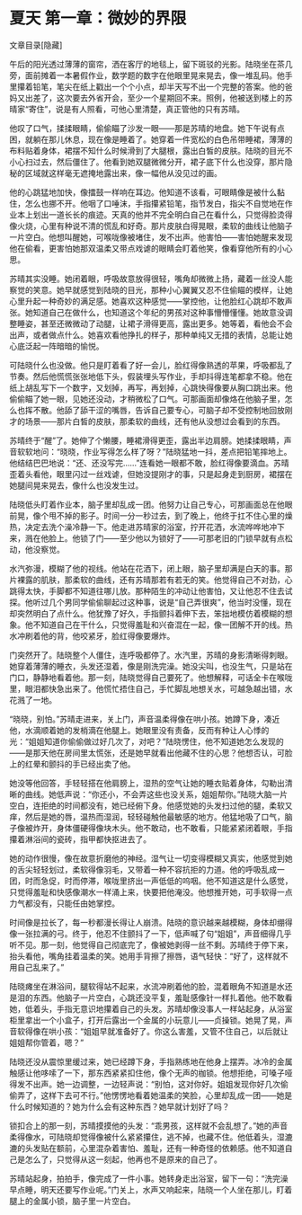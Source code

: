 # 夏天 第一章：微妙的界限

文章目录[隐藏] 

午后的阳光透过薄薄的窗帘，洒在客厅的地毯上，留下斑驳的光影。陆晓坐在茶几旁，面前摊着一本暑假作业，数学题的数字在他眼里晃来晃去，像一堆乱码。他手里攥着铅笔，笔尖在纸上戳出一个个小点，却半天写不出一个完整的答案。他的爸妈又出差了，这次要去外省开会，至少一个星期回不来。照例，他被送到楼上的苏晴家“寄住”，说是有人照看，可他心里清楚，真正管他的只有苏晴。 

他叹了口气，揉揉眼睛，偷偷瞄了沙发一眼——那是苏晴的地盘。她下午说有点困，就躺在那儿休息，现在像是睡着了。她穿着一件宽松的白色吊带睡裙，薄薄的布料贴着身体，裙摆不知什么时候滑到了大腿根，露出白皙的皮肤。陆晓的目光不小心扫过去，然后僵住了。他看到她双腿微微分开，裙子底下什么也没穿，那片隐秘的区域就这样毫无遮掩地露出来，像一幅他从没见过的画。 

他的心跳猛地加快，像擂鼓一样响在耳边。他知道不该看，可眼睛像是被什么黏住，怎么也挪不开。他咽了口唾沫，手指攥紧铅笔，指节发白，指尖不自觉地在作业本上划出一道长长的痕迹。天真的他并不完全明白自己在看什么，只觉得脸烫得像火烧，心里有种说不清的慌乱和好奇。那片皮肤白得晃眼，柔软的曲线让他脑子一片空白。他想叫醒她，可喉咙像被堵住，发不出声。他害怕——害怕她醒来发现他在偷看，更害怕她那双温柔又带点戏谑的眼睛会盯着他笑，像看穿他所有的小心思。 

苏晴其实没睡。她闭着眼，呼吸故意放得很轻，嘴角却微微上扬，藏着一丝没人能察觉的笑意。她早就感觉到陆晓的目光，那种小心翼翼又忍不住偷瞄的模样，让她心里升起一种奇妙的满足感。她喜欢这种感觉——掌控他，让他脸红心跳却不敢声张。她知道自己在做什么，也知道这个年纪的男孩对这种事懵懵懂懂。她故意没调整睡姿，甚至还微微动了动腿，让裙子滑得更高，露出更多。她等着，看他会不会出声，或者做点什么。她喜欢看他挣扎的样子，那种单纯又无措的表情，总能让她心底泛起一阵暗暗的愉悦。 

可陆晓什么也没做。他只是盯着看了好一会儿，脸红得像熟透的苹果，呼吸都乱了节奏。然后他慌慌张张地低下头，假装埋头写作业，手却抖得连笔都拿不稳。他在纸上胡乱写下一个数字，又划掉，再写，再划掉，心跳快得像要从胸口跳出来。他偷偷瞄了她一眼，见她还没动，才稍微松了口气。可那画面却像烙在他脑子里，怎么也挥不散。他舔了舔干涩的嘴唇，告诉自己要专心，可脑子却不受控制地回放刚才的场景——那片白皙的皮肤，那柔软的曲线，还有他从没想过会看到的东西。 

苏晴终于“醒”了。她伸了个懒腰，睡裙滑得更歪，露出半边肩膀。她揉揉眼睛，声音软软地问：“晓晓，作业写得怎么样了呀？”陆晓猛地一抖，差点把铅笔摔地上。他结结巴巴地说：“还、还没写完……”连看她一眼都不敢，脸红得像要滴血。苏晴歪着头看他，眼里闪过一丝戏谑，但她没提刚才的事，只是起身走到厨房，裙摆在她腿间晃来晃去，像什么也没发生过。 

陆晓低头盯着作业本，脑子里却乱成一团。他努力让自己专心，可那画面总在他眼前晃，像个甩不掉的影子。时间一分一秒过去，到了晚上，他终于扛不住心里的燥热，决定去洗个澡冷静一下。他走进苏晴家的浴室，拧开花洒，水流哗哗地冲下来，溅在他脸上。他锁了门——至少他以为锁好了——可那老旧的门锁早就有点松动，他没察觉。 

水汽弥漫，模糊了他的视线。他站在花洒下，闭上眼，脑子里却满是白天的事。那片裸露的肌肤，那柔软的曲线，还有苏晴那若有若无的笑。他觉得自己不对劲，心跳得太快，手脚都不知道往哪儿放。那种陌生的冲动让他害怕，又让他忍不住去试探。他听过几个男同学偷偷聊起过这种事，说是“自己弄很爽”，他当时没懂，现在却突然明白了点什么。他犹豫了好久，手指颤抖着伸下去，笨拙地模仿着模糊的想象。他不知道自己在干什么，只觉得羞耻和兴奋混在一起，像一团解不开的线。热水冲刷着他的背，他咬紧牙，脸红得像要爆炸。 

门突然开了。陆晓整个人僵住，连呼吸都停了。水汽里，苏晴的身影清晰得刺眼。她穿着薄薄的睡衣，头发还湿着，像是刚洗完澡。她没尖叫，也没生气，只是站在门口，静静地看着他。那一刻，陆晓觉得自己要死了。他想解释，可话全卡在喉咙里，眼泪都快急出来了。他慌忙捂住自己，手忙脚乱地想关水，可越急越出错，水花溅了一地。 

“晓晓，别怕。”苏晴走进来，关上门，声音温柔得像在哄小孩。她蹲下身，凑近他，水滴顺着她的发梢滴在他腿上。她眼里没有责备，反而有种让人心悸的光：“姐姐知道你偷偷做过好几次了，对吧？”陆晓愣住，他不知道她怎么发现的——是那天他在房间里太慌张，还是她早就看出他藏不住的心思？他想否认，可脸上的红晕和颤抖的手已经出卖了他。 

她没等他回答，手轻轻搭在他肩膀上，湿热的空气让她的睡衣贴着身体，勾勒出清晰的曲线。她低声说：“你还小，不会弄这些也没关系，姐姐帮你。”陆晓大脑一片空白，连拒绝的时间都没有，她已经俯下身。他感觉她的头发扫过他的腿，柔软又痒，然后是她的唇，温热而湿润，轻轻碰触他最敏感的地方。他猛地吸了口气，脑子像被炸开，身体僵硬得像块木头。他不敢动，也不敢看，只能紧紧闭着眼，手指攥着淋浴间的瓷砖，指甲都快抠进去了。 

她的动作很慢，像在故意折磨他的神经。湿气让一切变得模糊又真实，他感觉到她的舌尖轻轻划过，柔软得像羽毛，又带着一种不容抗拒的力道。他的呼吸乱成一团，时而急促，时而停滞，喉咙里挤出一声低低的呜咽。他不知道这是什么感觉，只觉得羞耻和快感像潮水一样涌上来，快要把他淹没。他想推开她，可手软得一点力气都没有，只能任由她掌控。 

时间像是拉长了，每一秒都漫长得让人崩溃。陆晓的意识越来越模糊，身体却绷得像一张拉满的弓。终于，他忍不住颤抖了一下，低声喊了句“姐姐”，声音细得几乎听不见。那一刻，他觉得自己彻底完了，像被她剥得一丝不剩。苏晴终于停下来，抬头看他，嘴角挂着温柔的笑。她用手背擦了擦唇，语气轻快：“好了，这样就不用自己乱来了。” 

陆晓瘫坐在淋浴间，腿软得站不起来，水流冲刷着他的脸，混着眼角不知道是水还是泪的东西。他脑子一片空白，心跳还没平复，羞耻感像针一样扎着他。他不敢看她，低着头，手指无意识地攥着自己的头发。苏晴却像没事人一样站起身，从浴室柜里拿出一个小盒子，打开后露出一个金属的小玩意儿——贞操锁。她晃了晃，声音软得像在哄小孩：“姐姐早就准备好了。你这么害羞，又管不住自己，以后就让姐姐帮你管着，嗯？” 

陆晓还没从震惊里缓过来，她已经蹲下身，手指熟练地在他身上摆弄。冰冷的金属触感让他哆嗦了一下，那东西紧紧扣住他，像个无声的枷锁。他想拒绝，可嗓子哑得发不出声。她一边调整，一边轻声说：“别怕，这对你好。姐姐发现你好几次偷偷弄了，这样下去可不行。”他愣愣地看着她温柔的笑脸，心里却乱成一团——她是什么时候知道的？她为什么会有这种东西？她早就计划好了吗？ 

锁扣合上的那一刻，苏晴摸摸他的头发：“乖男孩，这样就不会乱想了。”她的声音柔得像水，可陆晓却觉得像被什么紧紧攥住，逃不掉，也藏不住。他低着头，湿漉漉的头发贴在额前，心里混杂着害怕、羞耻，还有一种奇怪的依赖感。他不知道自己是怎么了，只觉得从这一刻起，他再也不是原来的自己了。 

苏晴站起身，拍拍手，像完成了一件小事。她转身走出浴室，留下一句：“洗完澡早点睡，明天还要写作业呢。”门关上，水声又响起来，陆晓一个人坐在那儿，盯着腿上的金属小锁，脑子里一片空白。